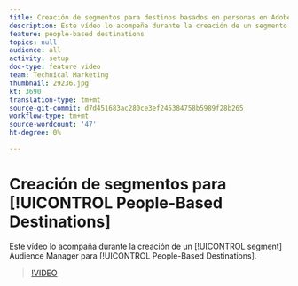 ```yaml
---
title: Creación de segmentos para destinos basados en personas en Adobe Audience Manager
description: Este vídeo lo acompaña durante la creación de un segmento en Audience Manager para su uso en destinos basados en personas.
feature: people-based destinations
topics: null
audience: all
activity: setup
doc-type: feature video
team: Technical Marketing
thumbnail: 29236.jpg
kt: 3690
translation-type: tm+mt
source-git-commit: d7d451683ac280ce3ef245384758b5989f28b265
workflow-type: tm+mt
source-wordcount: '47'
ht-degree: 0%

---
```



# Creación de segmentos para [!UICONTROL People-Based Destinations]

Este vídeo lo acompaña durante la creación de un [!UICONTROL segment] Audience Manager para [!UICONTROL People-Based Destinations].

>[!VIDEO](https://video.tv.adobe.com/v/29236/?quality=12)
